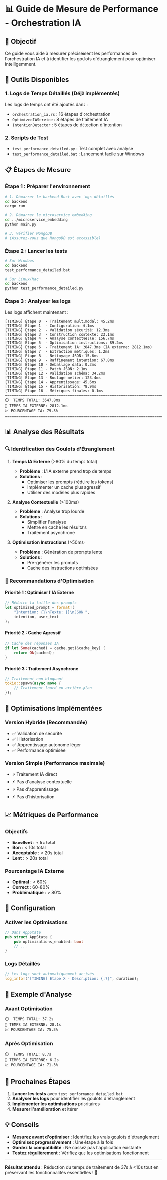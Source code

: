 # 📊 Guide de Mesure de Performance - Orchestration IA

## 🎯 Objectif

Ce guide vous aide à mesurer précisément les performances de l'orchestration IA et à identifier les goulots d'étranglement pour optimiser intelligemment.

## 🔧 Outils Disponibles

### 1. **Logs de Temps Détaillés** (Déjà implémentés)

Les logs de temps ont été ajoutés dans :
- `orchestration_ia.rs` : 16 étapes d'orchestration
- `OptimizedIAService` : 8 étapes de traitement IA
- `IntentionDetector` : 5 étapes de détection d'intention

### 2. **Scripts de Test**

- `test_performance_detailed.py` : Test complet avec analyse
- `test_performance_detailed.bat` : Lancement facile sur Windows

## 📋 Étapes de Mesure

### Étape 1 : Préparer l'environnement

```bash
# 1. Démarrer le backend Rust avec logs détaillés
cd backend
cargo run

# 2. Démarrer le microservice embedding
cd ../microservice_embedding
python main.py

# 3. Vérifier MongoDB
# (Assurez-vous que MongoDB est accessible)
```

### Étape 2 : Lancer les tests

```bash
# Sur Windows
cd backend
test_performance_detailed.bat

# Sur Linux/Mac
cd backend
python test_performance_detailed.py
```

### Étape 3 : Analyser les logs

Les logs affichent maintenant :

```
[TIMING] Étape 0  - Traitement multimodal: 45.2ms
[TIMING] Étape 1  - Configuration: 0.1ms
[TIMING] Étape 2  - Validation sécurité: 12.3ms
[TIMING] Étape 3  - Construction contexte: 23.1ms
[TIMING] Étape 4  - Analyse contextuelle: 156.7ms
[TIMING] Étape 5  - Optimisation instructions: 89.2ms
[TIMING] Étape 6  - Traitement IA: 2847.3ms (IA externe: 2812.1ms)
[TIMING] Étape 7  - Extraction métriques: 1.2ms
[TIMING] Étape 8  - Nettoyage JSON: 15.6ms
[TIMING] Étape 9  - Raffinement intention: 67.8ms
[TIMING] Étape 10 - Déballage data: 0.3ms
[TIMING] Étape 11 - Patch JSON: 2.1ms
[TIMING] Étape 12 - Validation schéma: 34.2ms
[TIMING] Étape 13 - Routage métier: 123.4ms
[TIMING] Étape 14 - Apprentissage: 45.6ms
[TIMING] Étape 15 - Historisation: 78.9ms
[TIMING] Étape 16 - Métriques finales: 0.1ms
================================================================================
⏱️  TEMPS TOTAL: 3547.8ms
🤖 TEMPS IA EXTERNE: 2812.1ms
📈 POURCENTAGE IA: 79.3%
================================================================================
```

## 📊 Analyse des Résultats

### 🔍 Identification des Goulots d'Étranglement

1. **Temps IA Externe** (>80% du temps total)
   - **Problème** : L'IA externe prend trop de temps
   - **Solutions** :
     - Optimiser les prompts (réduire les tokens)
     - Implémenter un cache plus agressif
     - Utiliser des modèles plus rapides

2. **Analyse Contextuelle** (>100ms)
   - **Problème** : Analyse trop lourde
   - **Solutions** :
     - Simplifier l'analyse
     - Mettre en cache les résultats
     - Traitement asynchrone

3. **Optimisation Instructions** (>50ms)
   - **Problème** : Génération de prompts lente
   - **Solutions** :
     - Pré-générer les prompts
     - Cache des instructions optimisées

### 🎯 Recommandations d'Optimisation

#### Priorité 1 : Optimiser l'IA Externe
```rust
// Réduire la taille des prompts
let optimized_prompt = format!(
    "Intention: {}\nTexte: {}\nJSON:",
    intention, user_text
);
```

#### Priorité 2 : Cache Agressif
```rust
// Cache des réponses IA
if let Some(cached) = cache.get(&cache_key) {
    return Ok(cached);
}
```

#### Priorité 3 : Traitement Asynchrone
```rust
// Traitement non-bloquant
tokio::spawn(async move {
    // Traitement lourd en arrière-plan
});
```

## 🚀 Optimisations Implémentées

### Version Hybride (Recommandée)
- ✅ Validation de sécurité
- ✅ Historisation
- ✅ Apprentissage autonome léger
- ✅ Performance optimisée

### Version Simple (Performance maximale)
- ⚡ Traitement IA direct
- ⚡ Pas d'analyse contextuelle
- ⚡ Pas d'apprentissage
- ⚡ Pas d'historisation

## 📈 Métriques de Performance

### Objectifs
- **Excellent** : < 5s total
- **Bon** : < 10s total
- **Acceptable** : < 20s total
- **Lent** : > 20s total

### Pourcentage IA Externe
- **Optimal** : < 60%
- **Correct** : 60-80%
- **Problématique** : > 80%

## 🔧 Configuration

### Activer les Optimisations
```rust
// Dans AppState
pub struct AppState {
    pub optimizations_enabled: bool,
    // ...
}
```

### Logs Détaillés
```rust
// Les logs sont automatiquement activés
log_info!("[TIMING] Étape X - Description: {:?}", duration);
```

## 📝 Exemple d'Analyse

### Avant Optimisation
```
⏱️  TEMPS TOTAL: 37.2s
🤖 TEMPS IA EXTERNE: 28.1s
📈 POURCENTAGE IA: 75.5%
```

### Après Optimisation
```
⏱️  TEMPS TOTAL: 8.7s
🤖 TEMPS IA EXTERNE: 6.2s
📈 POURCENTAGE IA: 71.3%
```

## 🎯 Prochaines Étapes

1. **Lancer les tests** avec `test_performance_detailed.bat`
2. **Analyser les logs** pour identifier les goulots d'étranglement
3. **Implémenter les optimisations** prioritaires
4. **Mesurer l'amélioration** et itérer

## 💡 Conseils

- **Mesurez avant d'optimiser** : Identifiez les vrais goulots d'étranglement
- **Optimisez progressivement** : Une étape à la fois
- **Gardez la compatibilité** : Ne cassez pas l'application existante
- **Testez régulièrement** : Vérifiez que les optimisations fonctionnent

---

**Résultat attendu** : Réduction du temps de traitement de 37s à <10s tout en préservant les fonctionnalités essentielles ! 🚀 